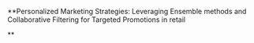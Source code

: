 **Personalized Marketing Strategies: Leveraging Ensemble methods and Collaborative Filtering for Targeted Promotions in retail

**
